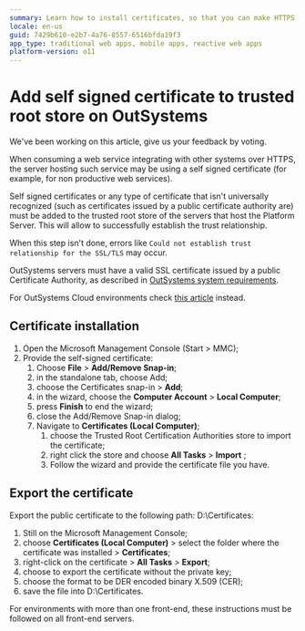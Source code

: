```yaml
---
summary: Learn how to install certificates, so that you can make HTTPS requests to servers that use self-signed certificates or certificates not trusted by your operating system.
locale: en-us
guid: 7429b610-e2b7-4a76-8557-6516bfda19f3
app_type: traditional web apps, mobile apps, reactive web apps
platform-version: o11
---
```



# Add self signed certificate to trusted root store on OutSystems

<div class="info" markdown="1">

We've been working on this article, give us your feedback by voting.

</div>

When consuming a web service integrating with other systems over HTTPS, the server hosting such service may be using a self signed certificate (for example, for non productive web services).

Self signed certificates or any type of certificate that isn't universally recognized (such as certificates issued by a public certificate authority are) must be added to the trusted root store of the servers that host the Platform Server.
This will allow to successfully establish the trust relationship.

When this step isn't done, errors like ```Could not establish trust relationship for the SSL/TLS``` may occur.

<div class="info" markdown="1">

OutSystems servers must have a valid SSL certificate issued by a public Certificate Authority, as described in [OutSystems system requirements](https://success.outsystems.com/Documentation/11/Setting_Up_OutSystems/OutSystems_system_requirements).
</div>

For OutSystems Cloud environments check [this article](https://success.outsystems.com/Support/Enterprise_Customers/Maintenance_and_Operations/Add_certificate_to_trusted_root_store_in_OutSystems_cloud) instead.


## Certificate installation

1. Open the Microsoft Management Console (Start > MMC);
1. Provide the self-signed certificate:
    1. Choose **File** > **Add/Remove Snap-in**;
    1. in the standalone tab, choose Add;
    1. choose the Certificates snap-in > **Add**;
    1. in the wizard, choose the **Computer Account** > **Local Computer**;
    1. press **Finish** to end the wizard;
    1. close the Add/Remove Snap-in dialog;
    1. Navigate to **Certificates (Local Computer)**;
        1. choose the Trusted Root Certification Authorities store to import the certificate;
        1. right click the store and choose **All Tasks** > **Import**  ;
        1. Follow the wizard and provide the certificate file you have.


## Export the certificate

Export the public certificate to the following path: D:\Certificates:

1. Still on the Microsoft Management Console;
1. choose **Certificates (Local Computer)** > select the folder where the certificate was installed > **Certificates**;
1. right-click on the certificate > **All Tasks** > **Export**;
1. choose to export the certificate without the private key;
1. choose the format to be DER encoded binary X.509 (CER);
1. save the file into D:\Certificates.

For environments with more than one front-end, these instructions must be followed on all front-end servers.



